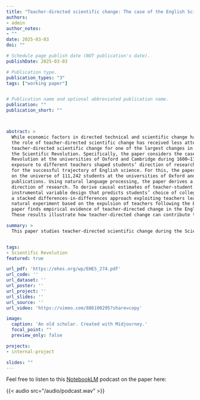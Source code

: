 ```yaml
---
title: "Teacher-directed scientific change: The case of the English Scientific Revolution"
authors:
- admin
author_notes:
- ""
date: 2025-03-03
doi: ""

# Schedule page publish date (NOT publication's date).
publishDate: 2025-03-03

# Publication type.
publication_types: "3"
tags: ["working paper"]


# Publication name and optional abbreviated publication name.
publication: ""
publication_short: ""



abstract: >
  While economic factors in directed technical and scientific change have been widely studied,
  the role of teacher-directed scientific change has received less attention. This paper studies
  teacher-directed scientific change for one of the largest changes in the direction of research,
  the Scientific Revolution. Specifically, the paper considers the case of the English Scientific
  Revolution at the universities of Oxford and Cambridge during 1600–1720. It argues that
  exposure to different teachers shaped students’ direction of research and can partly account
  for the successful trajectory of English science. For this, the paper introduces a novel dataset
  on the universe of 111,242 students at the universities of Oxford and Cambridge and their
  publications. Using natural language processing, the paper derives a measure of researchers’
  direction of research. To derive causal estimates of teacher-student effects, the paper uses an
  instrumental variable design that predicts students’ choice of college based on their home regions,
  a stacked differences-in-differences approach exploiting teachers leaving their college, and a
  natural experiment based on the expulsion of teachers following the English Civil War. The
  paper finds empirical evidence of teacher-directed change in the English Scientific Revolution.
  These results illustrate how teacher-directed change can contribute to paradigm change. 

summary: >
  This paper studies teacher-directed scientific change during the Scientific Revolution. It shows that teachers at Oxford and Cambridge in the seventeenth century influenced students’ research direction. 


tags:
- Scientific Revolution
featured: true

url_pdf: 'https://ehes.org/wp/EHES_274.pdf'
url_code: ''
url_dataset: ''
url_poster: ''
url_project: ''
url_slides: ''
url_source: ''
url_video: 'https://vimeo.com/886100295?share=copy'

image:
  caption: 'An old scholar. Created with Midjourney.'
  focal_point: ""
  preview_only: false

projects:
- internal-project

slides: ""
---
```


Feel free to listen to this [NotebookLM](https://notebooklm.google.com/notebook/79a79ed7-374c-409e-81d7-c13cf44cfec1/audio) podcast on the paper here:

{{< audio src="/audio/podcast.wav" >}}

